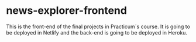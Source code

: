 # news-explorer-frontend

This is the front-end of the final projects in Practicum´s course. It is going to be deployed in Netlify and the back-end is going to be deployed in Heroku.
